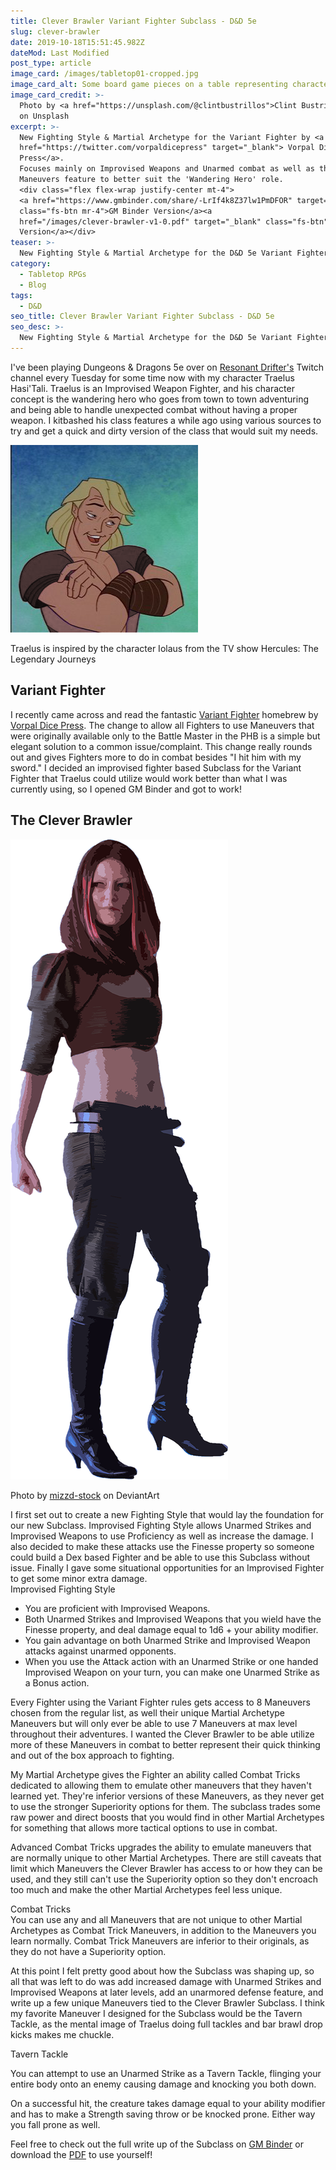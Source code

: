 ```yaml
---
title: Clever Brawler Variant Fighter Subclass - D&D 5e
slug: clever-brawler
date: 2019-10-18T15:51:45.982Z
dateMod: Last Modified
post_type: article
image_card: /images/tabletop01-cropped.jpg
image_card_alt: Some board game pieces on a table representing characters in battle.
image_card_credit: >-
  Photo by <a href="https://unsplash.com/@clintbustrillos">Clint Bustrillos</a>
  on Unsplash
excerpt: >-
  New Fighting Style & Martial Archetype for the Variant Fighter by <a
  href="https://twitter.com/vorpaldicepress" target="_blank"> Vorpal Dice
  Press</a>.
  Focuses mainly on Improvised Weapons and Unarmed combat as well as the
  Maneuvers feature to better suit the 'Wandering Hero' role.
  <div class="flex flex-wrap justify-center mt-4">
  <a href="https://www.gmbinder.com/share/-LrIf4k8Z37lw1PmDFOR" target="_blank"
  class="fs-btn mr-4">GM Binder Version</a><a
  href="/images/clever-brawler-v1-0.pdf" target="_blank" class="fs-btn">PDF
  Version</a></div>
teaser: >-
  New Fighting Style & Martial Archetype for the D&D 5e Variant Fighter by Vorpal Dice Press.
category:
  - Tabletop RPGs
  - Blog
tags:
  - D&D
seo_title: Clever Brawler Variant Fighter Subclass - D&D 5e
seo_desc: >-
  New Fighting Style & Martial Archetype for the D&D 5e Variant Fighter by Vorpal Dice Press. Focuses mainly on Improvised Weapons and Unarmed combat as well as the Maneuvers feature to bring the 'Wandering Action Hero' concept to Dungeons & Dragons 5th Edition.
---
```

<p>I've been playing Dungeons & Dragons 5e over on <a href="https://twitch.tv/resonantdrifter" target="_blank">Resonant Drifter's</a> Twitch channel every Tuesday for some time now with my character Traelus Hasi'Tali. Traelus is an Improvised Weapon Fighter, and his character concept is the wandering hero who goes from town to town adventuring and being able to handle unexpected combat without having a proper weapon. I kitbashed his class features a while ago using various sources to try and get a quick and dirty version of the class that would suit my needs.</p>

<div class="flex flex-wrap justify-center"> <img src="/images/traelus-hasa-tali.png" alt="An altered image of Iolaus from the Hercules and Xena animated movie to represent Traelus Hasi'Tali">
</div>

<p class="text-base text-center py-4"> Traelus is inspired by the character Iolaus from the TV show Hercules: The Legendary Journeys</p>

<h2 class="text-4xl text-center">Variant Fighter</h2>

I recently came across and read the fantastic <a href="https://www.reddit.com/r/UnearthedArcana/comments/bdode0/variant_fighter_reupload_vdp_version/" target="_blank">Variant Fighter</a> homebrew by <a href="https://twitter.com/vorpaldicepress" target="_blank"> Vorpal Dice Press</a>. The change to allow all Fighters to use Maneuvers that were originally available only to the Battle Master in the PHB is a simple but elegant solution to a common issue/complaint. This change really rounds out and gives Fighters more to do in combat besides "I hit him with my sword." I decided an improvised fighter based Subclass for the Variant Fighter that Traelus could utilize would work better than what I was currently using, so I opened GM Binder and got to work!

<h2 class="text-4xl text-center">The Clever Brawler</h2>

<div class="flex w-32 justify-center mx-auto">
<img src="/images/fighter.png" alt="Image of the Clever Brawler">
</div>

<p class=" text-base justify-center px-1 py-4 text-center">Photo by <a href="https://www.deviantart.com/mizzd-stock/gallery" target="_blank">mizzd-stock</a> on DeviantArt</p>
I first set out to create a new Fighting Style that would lay the foundation for our new Subclass. Improvised Fighting Style allows Unarmed Strikes and Improvised Weapons to use Proficiency as well as increase the damage. I also decided to make these attacks use the Finesse property so someone could build a Dex based Fighter and be able to use this Subclass without issue. Finally I gave some situational opportunities for an Improvised Fighter to get some minor extra damage.

<div class="flex flex-wrap fs-box bg-fspurple-800 font-mono justify-center my-8 mx-auto"> <div class="pb-4">Improvised Fighting Style</div>
<ul>
<li class="mb-3">You are proficient with Improvised Weapons.</li>
<li class="mb-3">Both Unarmed Strikes and Improvised Weapons that you wield
have the Finesse property, and deal damage equal to 1d6 +
your ability modifier.</li>
<li class="mb-3">You gain advantage on both Unarmed Strike and Improvised
Weapon attacks against unarmed opponents.</li>
<li>When you use the Attack action with an Unarmed Strike or one handed Improvised Weapon on your turn, you can make one Unarmed Strike as a Bonus action.</li>
<ul>
</div>

Every Fighter using the Variant Fighter rules gets access to 8 Maneuvers chosen from the regular list, as well their unique Martial Archetype Maneuvers but will only ever be able to use 7 Maneuvers at max level throughout their adventures. I wanted the Clever Brawler to be able utilize more of these Maneuvers in combat to better represent their quick thinking and out of the box approach to fighting.

My Martial Archetype gives the Fighter an ability called Combat Tricks dedicated to allowing them to emulate other maneuvers that they haven't learned yet. They're inferior versions of these Maneuvers, as they never get to use the stronger Superiority options for them. The subclass trades some raw power and direct boosts that you would find in other Martial Archetypes for something that allows more tactical options to use in combat.

Advanced Combat Tricks
 upgrades the ability to emulate maneuvers that are normally unique to other Martial Archetypes. There are still caveats that limit which Maneuvers the Clever Brawler has access to or how they can be used, and they still can't use the Superiority option so they don't encroach too much and make the other Martial Archetypes feel less unique.

<div class="flex flex-wrap fs-box bg-fspurple-800 font-mono justify-center my-8 mx-auto"> <div class="pb-4">Combat Tricks</div>
You can use any and all Maneuvers that are not unique to
other Martial Archetypes as Combat Trick Maneuvers, in
addition to the Maneuvers you learn normally.
Combat Trick Maneuvers are inferior to their originals, as
they do not have a Superiority option.
</div>

At this point I felt pretty good about how the Subclass was shaping up, so all that was left to do was add increased damage with Unarmed Strikes and Improvised Weapons at later levels, add an unarmored defense feature, and write up a few unique Maneuvers tied to the Clever Brawler Subclass. I think my favorite Maneuver I designed for the Subclass would be the Tavern Tackle, as the mental image of Traelus doing full tackles and bar brawl drop kicks makes me chuckle.

<div class="flex flex-wrap fs-box bg-fspurple-800 font-mono justify-center my-8 mx-auto"> <div class="pb-4">Tavern Tackle</div>
<p>You can attempt to use an Unarmed Strike as a Tavern Tackle, flinging your entire body onto an enemy causing damage and knocking you both down.</p>
<p>On a successful hit, the creature takes damage equal to your ability modifier and has to make a Strength saving throw or be knocked prone. Either way you fall prone as well.</p>
</div>

Feel free to check out the full write up of the Subclass on <a href="https://www.gmbinder.com/share/-LrIf4k8Z37lw1PmDFOR" target="_blank">GM Binder</a> or download the <a href="/images/clever-brawler-v1-0.pdf" target="_blank">PDF</a> to use yourself!
